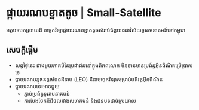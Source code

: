# ផ្កាយរណបខ្នាតតូច | Small-Satellite
អត្ថបទបកស្រាយពី បច្ចេកវិទ្យាផ្កាយរណបខ្នាតតូចសំរាប់ជំនួយដល់វិស័យទូរគមនាគមន៍នៅកម្ពុជា

## សេចក្តីផ្តើម
* សព្វថ្ងៃនេះ ជាងមួយភាគបីនៃប្រជាជននៅក្នុងពិភពលោក មិនទាន់មានប្រព័ន្ធអ៊ីនធឺណិតប្រើប្រាស់ទេ 
* ផ្កាយរណបក្នុងគន្លងផែនដីទាប (LEO) គឺជាបច្ចេកវិទ្យាសម្រាប់បដិវត្តអ៊ីនធឺណិត
* ផ្កាយរណបនេះអាចជួយ
  * ភ្ជាប់ប្រព័ន្ធទូរគមនាគមន៍ 
  * ការបែងចែកឌីជីថលរវាងសហគមន៍ និងជនបទដាច់ស្រយាល
